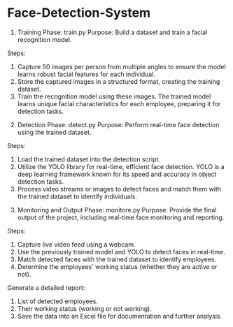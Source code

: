 # Face-Detection-System

1. Training Phase: train.py 
Purpose: Build a dataset and train a facial recognition model.

Steps:
1) Capture 50 images per person from multiple angles to ensure the model learns robust facial 
   features for each individual.
2) Store the captured images in a structured format, creating the training dataset.
3) Train the recognition model using these images. The trained model learns unique facial 
   characteristics for each employee, preparing it for detection tasks.

2. Detection Phase: detect.py
Purpose: Perform real-time face detection using the trained dataset.

Steps:
1) Load the trained dataset into the detection script.
2) Utilize the YOLO library for real-time, efficient face detection. YOLO is a deep learning 
   framework known for its speed and accuracy in object detection tasks.
3) Process video streams or images to detect faces and match them with the trained dataset to 
   identify individuals.

3. Monitoring and Output Phase: monitore.py
Purpose: Provide the final output of the project, including real-time face monitoring and reporting.

Steps:
1) Capture live video feed using a webcam.
2) Use the previously trained model and YOLO to detect faces in real-time.
3) Match detected faces with the trained dataset to identify employees.
4) Determine the employees' working status (whether they are active or not).

Generate a detailed report:
1) List of detected employees.
2) Their working status (working or not working).
3) Save the data into an Excel file for documentation and further analysis.

